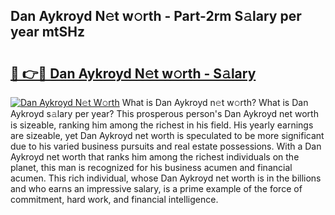 ## Dan Aykroyd N𝚎t w𝚘rth - Part-2rm S𝚊lary per year mtSHz

# <h2><a href="http://gc4qj4q.nevu.top/?p=Dan+Aykroyd">🔗 👉🔴 Dan Aykroyd N𝚎t w𝚘rth - S𝚊lary</a></h2>

[![Dan Aykroyd N𝚎t W𝚘rth](https://i.imgur.com/Oavwk0R.jpeg)](http://gc4qj4q.nevu.top/?p=Dan+Aykroyd)
What is Dan Aykroyd n𝚎t w𝚘rth? What is Dan Aykroyd s𝚊lary per year?
This prosperous person's Dan Aykroyd net worth is sizeable, ranking him among the richest in his field. His yearly earnings are sizeable, yet Dan Aykroyd net worth is speculated to be more significant due to his varied business pursuits and real estate possessions. With a Dan Aykroyd net worth that ranks him among the richest individuals on the planet, this man is recognized for his business acumen and financial acumen. This rich individual, whose Dan Aykroyd net worth is in the billions and who earns an impressive salary, is a prime example of the force of commitment, hard work, and financial intelligence.
